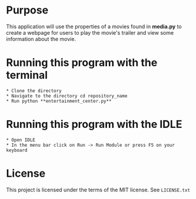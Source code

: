 # Purpose
 This application will use the properties of a movies found in **media.py**
  to create a webpage for users to play the movie's trailer and
  view some information about the movie.

# Running this program with the terminal
    * Clone the directory
    * Navigate to the directory cd repository_name
    * Run python **entertainment_center.py**

# Running this program with the IDLE
    * Open IDLE
    * In the menu bar click on Run -> Run Module or press F5 on your keyboard

# License
This project is licensed under the terms of the MIT license. See `LICENSE.txt`
